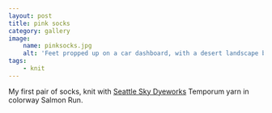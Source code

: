 ```yaml
---
layout: post
title: pink socks
category: gallery
image:
    name: pinksocks.jpg
    alt: 'Feet propped up on a car dashboard, with a desert landscape beyond. The feet are in salmon-colored socks with black flecks, and decorative lines running down the socks.'
tags:
    - knit
---
```


My first pair of socks, knit with [Seattle Sky Dyeworks](https://seattleskydyeworks.com/) Temporum yarn in colorway Salmon Run.
